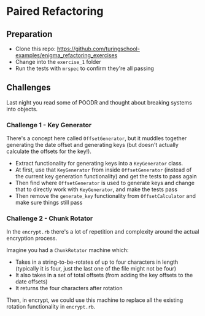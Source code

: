 # Paired Refactoring

## Preparation

* Clone this repo: https://github.com/turingschool-examples/enigma_refactoring_exercises
* Change into the `exercise_1` folder
* Run the tests with `mrspec` to confirm they're all passing

## Challenges

Last night you read some of POODR and thought about breaking systems into objects.

### Challenge 1 - Key Generator

There's a concept here called `OffsetGenerator`, but it muddles together generating the date offset and generating keys (but doesn't actually calculate the offsets for the key!).

* Extract functionality for generating keys into a `KeyGenerator` class.
* At first, use that `KeyGenerator` from inside `OffsetGenerator` (instead of the current key generation functionality) and get the tests to pass again
* Then find where `OffsetGenerator` is used to generate keys and change that to directly work with `KeyGenerator`, and make the tests pass
* Then remove the `generate_key` functionality from `OffsetCalculator` and make sure things still pass

### Challenge 2 - Chunk Rotator

In the `encrypt.rb` there's a lot of repetition and complexity around the actual encryption process.

Imagine you had a `ChunkRotator` machine which:

* Takes in a string-to-be-rotates of up to four characters in length (typically it is four, just the last one of the file might not be four)
* It also takes in a set of total offsets (from adding the key offsets to the date offsets)
* It returns the four characters after rotation

Then, in encrypt, we could use this machine to replace all the existing rotation functionality in `encrypt.rb`.
